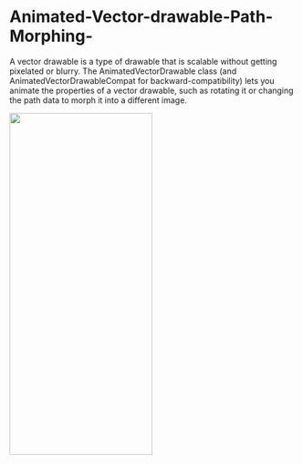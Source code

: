 # Animated-Vector-drawable-Path-Morphing-
A vector drawable is a type of drawable that is scalable without getting pixelated or blurry. The AnimatedVectorDrawable class (and AnimatedVectorDrawableCompat for backward-compatibility) lets you animate the properties of a vector drawable, such as rotating it or changing the path data to morph it into a different image.


<img align="left" width="250" height="600" src="https://github.com/chethu/Animated-Vector-drawable-Path-Morphing-/blob/master/app/src/main/res/drawable/demo_vedio.gif">

